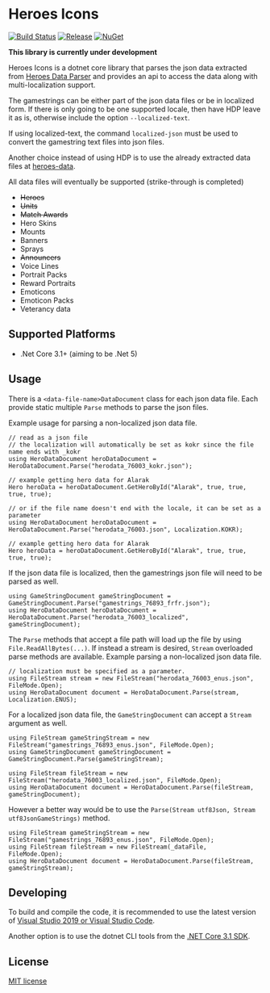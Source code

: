 # Heroes Icons
[![Build Status](https://dev.azure.com/kevinkoliva/Heroes%20of%20the%20Storm%20Projects/_apis/build/status/HeroesToolChest.Heroes.Icons?branchName=master)](https://dev.azure.com/kevinkoliva/Heroes%20of%20the%20Storm%20Projects/_build/latest?definitionId=4&branchName=master) [![Release](https://img.shields.io/github/release/HeroesToolChest/Heroes.Icons.svg)](https://github.com/HeroesToolChest/Heroes.Icons/releases/latest) [![NuGet](https://img.shields.io/nuget/v/Heroes.Icons.svg)](https://www.nuget.org/packages/Heroes.Icons/)

**This library is currently under development**

Heroes Icons is a dotnet core library that parses the json data extracted from [Heroes Data Parser](https://github.com/HeroesToolChest/HeroesDataParser) and provides an api to access the data along with multi-localization support.

The gamestrings can be either part of the json data files or be in localized form. If there is only going to be one supported locale, then have HDP leave it as is, otherwise include the option `--localized-text`. 

If using localized-text, the command `localized-json` must be used to convert the gamestring text files into json files. 

Another choice instead of using HDP is to use the already extracted data files at [heroes-data](https://github.com/HeroesToolChest/heroes-data).

All data files will eventually be supported (strike-through is completed)
- ~~Heroes~~
- ~~Units~~
- ~~Match Awards~~
- Hero Skins
- Mounts
- Banners
- Sprays
- ~~Announcers~~
- Voice Lines
- Portrait Packs
- Reward Portraits
- Emoticons
- Emoticon Packs
- Veterancy data

## Supported Platforms
- .Net Core 3.1+ (aiming to be .Net 5)

## Usage
There is a `<data-file-name>DataDocument` class for each json data file. Each provide static multiple `Parse` methods to parse the json files.

Example usage for parsing a non-localized json data file.
```
// read as a json file
// the localization will automatically be set as kokr since the file name ends with _kokr
using HeroDataDocument heroDataDocument = HeroDataDocument.Parse("herodata_76003_kokr.json");

// example getting hero data for Alarak
Hero heroData = heroDataDocument.GetHeroById("Alarak", true, true, true, true);

// or if the file name doesn't end with the locale, it can be set as a parameter
using HeroDataDocument heroDataDocument = HeroDataDocument.Parse("herodata_76003.json", Localization.KOKR);

// example getting hero data for Alarak
Hero heroData = heroDataDocument.GetHeroById("Alarak", true, true, true, true);
```

If the json data file is localized, then the gamestrings json file will need to be parsed as well.
```
using GameStringDocument gameStringDocument = GameStringDocument.Parse("gamestrings_76893_frfr.json");
using HeroDataDocument heroDataDocument = HeroDataDocument.Parse("herodata_76003_localized", gameStringDocument);
```

The `Parse` methods that accept a file path will load up the file by using `File.ReadAllBytes(...)`. If instead a stream is desired, `Stream` overloaded parse methods are available. Example parsing a non-localized json data file.
```
// localization must be specified as a parameter.
using FileStream stream = new FileStream("herodata_76003_enus.json", FileMode.Open);
using HeroDataDocument document = HeroDataDocument.Parse(stream, Localization.ENUS);
```

For a localized json data file, the `GameStringDocument` can accept a `Stream` argument as well.
```
using FileStream gameStringStream = new FileStream("gamestrings_76893_enus.json", FileMode.Open);
using GameStringDocument gameStringDocument = GameStringDocument.Parse(gameStringStream);

using FileStream fileStream = new FileStream("herodata_76003_localized.json", FileMode.Open);
using HeroDataDocument document = HeroDataDocument.Parse(fileStream, gameStringDocument);
```
However a better way would be to use the `Parse(Stream utf8Json, Stream utf8JsonGameStrings)` method.
```
using FileStream gameStringStream = new FileStream("gamestrings_76893_enus.json", FileMode.Open);
using FileStream fileStream = new FileStream(_dataFile, FileMode.Open);
using HeroDataDocument document = HeroDataDocument.Parse(fileStream, gameStringStream);
```



## Developing
To build and compile the code, it is recommended to use the latest version of [Visual Studio 2019 or Visual Studio Code](https://visualstudio.microsoft.com/downloads/).

Another option is to use the dotnet CLI tools from the [.NET Core 3.1 SDK](https://dotnet.microsoft.com/download).

## License
[MIT license](/LICENSE)

